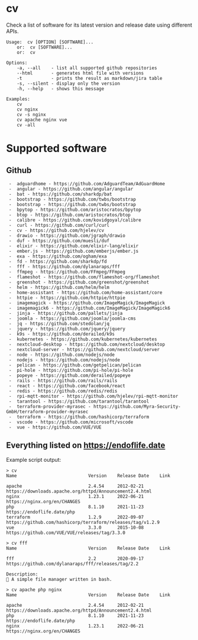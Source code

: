 # cv

Check a list of software for its latest version and release date using different APIs.

    Usage:  cv [OPTION] [SOFTWARE]...
        or:  cv [SOFTWARE]...
        or:  cv
        
    Options:
        -a, --all    - list all supported github repositories
        --html       - generates html file with versions
        -t           - prints the result as markdown/jira table
        -s, --silent - display only the version
        -h, --help   - shows this message

    Examples:
        cv
        cv nginx
        cv -s nginx
        cv apache nginx vue
        cv -all
        
# Supported software

## Github

     -  adguardhome - https://github.com/AdguardTeam/AdGuardHome
     -  angular - https://github.com/angular/angular
     -  bat - https://github.com/sharkdp/bat
     -  bootstrap - https://github.com/twbs/bootstrap
     -  bootstrap - https://github.com/twbs/bootstrap
     -  bpytop - https://github.com/aristocratos/bpytop
     -  btop - https://github.com/aristocratos/btop 
     -  calibre - https://github.com/kovidgoyal/calibre
     -  curl - https://github.com/curl/curl
     -  cv - https://github.com/hjelev/cv
     -  drawio - https://github.com/jgraph/drawio
     -  duf - https://github.com/muesli/duf
     -  elixir - https://github.com/elixir-lang/elixir
     -  ember.js - https://github.com/emberjs/ember.js
     -  exa - https://github.com/ogham/exa
     -  fd - https://github.com/sharkdp/fd
     -  fff - https://github.com/dylanaraps/fff
     -  ffmpeg - https://github.com/FFmpeg/FFmpeg
     -  flameshot - https://github.com/flameshot-org/flameshot
     -  greenshot - https://github.com/greenshot/greenshot
     -  helm - https://github.com/helm/helm
     -  home-assistant - https://github.com/home-assistant/core
     -  httpie - https://github.com/httpie/httpie
     -  imagemagick - https://github.com/ImageMagick/ImageMagick
     -  imagemagick6 - https://github.com/ImageMagick/ImageMagick6
     -  jinja - https://github.com/pallets/jinja
     -  joomla - https://github.com/joomla/joomla-cms
     -  jq - https://github.com/stedolan/jq
     -  jquery - https://github.com/jquery/jquery
     -  k9s - https://github.com/derailed/k9s
     -  kubernetes - https://github.com/kubernetes/kubernetes
     -  nextcloud-desktop - https://github.com/nextcloud/desktop
     -  nextcloud-server - https://github.com/nextcloud/server
     -  node - https://github.com/nodejs/node
     -  nodejs - https://github.com/nodejs/node
     -  pelican - https://github.com/getpelican/pelican
     -  pi-hole - https://github.com/pi-hole/pi-hole
     -  popeye - https://github.com/derailed/popeye
     -  rails - https://github.com/rails/rails
     -  react - https://github.com/facebook/react
     -  redis - https://github.com/redis/redis
     -  rpi-mqtt-monitor - https://github.com/hjelev/rpi-mqtt-monitor
     -  tarantool - https://github.com/tarantool/tarantool
     -  terraform-provider-myrasec - https://github.com/Myra-Security-GmbH/terraform-provider-myrasec
     -  terraform - https://github.com/hashicorp/terraform
     -  vscode - https://github.com/microsoft/vscode
     -  vue - https://github.com/VUE/VUE

## Everything listed on <https://endoflife.date>

Example script output:

    > cv
    Name                           Version    Release Date    Link

    apache                         2.4.54     2012-02-21      https://downloads.apache.org/httpd/Announcement2.4.html
    nginx                          1.23.1     2022-06-21      https://nginx.org/en/CHANGES
    php                            8.1.10     2021-11-23      https://endoflife.date/php
    terraform                      1.2.9      2022-09-07      https://github.com/hashicorp/terraform/releases/tag/v1.2.9
    vue                            3.3.0      2015-10-08      https://github.com/VUE/VUE/releases/tag/3.3.0

    > cv fff                                                  
    Name                           Version    Release Date    Link

    fff                            2.2        2020-09-17      https://github.com/dylanaraps/fff/releases/tag/2.2

    Description:
    📁 A simple file manager written in bash.

    > cv apache php nginx 
    Name                           Version    Release Date    Link

    apache                         2.4.54     2012-02-21      https://downloads.apache.org/httpd/Announcement2.4.html
    php                            8.1.10     2021-11-23      https://endoflife.date/php
    nginx                          1.23.1     2022-06-21      https://nginx.org/en/CHANGES

